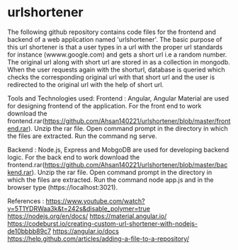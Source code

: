 # urlshortener
The following github repository contains code files for the frontend and backend of a web application named 'urlshortener'. The basic purpose of this url shortener is that a user types in a url with the proper url standards for instance (wwww.google.com) and gets a short url i.e a random number. The original url along with short url are stored in as a collection in mongodb. When the user requests again with the shorturl, database is queried which checks the corresponding original url with that short url and the user is redirected to the original url with the help of short url.

Tools and Technologies used:
Frontend :
Angular, Angular Material are used for designing frontend of the application.
For the front end to work download the frontend.rar(https://github.com/Ahsan140221/urlshortener/blob/master/frontend.rar). Unzip the rar file. Open command prompt in the directory in which the files are extracted. Run the command ng serve.

Backend :
Node.js, Express and MobgoDB are used for developing backend logic. For the back end to work download the frontend.rar(https://github.com/Ahsan140221/urlshortener/blob/master/backend.rar). Unzip the rar file. Open command prompt in the directory in which the files are extracted. Run the command node app.js and in the browser type (https://localhost:3021).

References :
https://www.youtube.com/watch?v=5T1YDRWaa3k&t=242s&disable_polymer=true
https://nodejs.org/en/docs/
https://material.angular.io/
https://codeburst.io/creating-custom-url-shortener-with-nodejs-de10bbbb89c7
https://angular.io/docs
https://help.github.com/articles/adding-a-file-to-a-repository/



